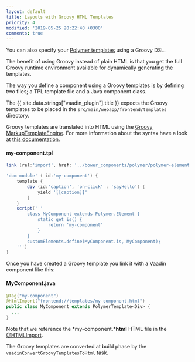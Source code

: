 ```yaml
---
layout: default
title: Layouts with Groovy HTML Templates
priority: 4
modified: '2019-05-25 20:22:40 +0300'
comments: true
---
```


You can also specify your [Polymer templates](polymer-templates.html) using a Groovy DSL. 

The benefit of using Groovy instead of plain HTML is that you get the full Groovy runtime environment available for dynamically generating the templates.

The way you define a component using a Groovy templates is by defining two files; a TPL template file and a Java component class.

The {{ site.data.strings["vaadin_plugin"].title }} expects the  Groovy templates to be placed in the ``src/main/webapp/frontend/templates`` directory.

Groovy templates are translated into HTML using the [Groovy MarkupTemplateEngine](http://docs.groovy-lang.org/next/html/documentation/markup-template-engine.html). For more information about the syntax have a look at [this documentation](http://docs.groovy-lang.org/next/html/documentation/markup-template-engine.html).

#### my-component.tpl
```groovy
link (rel:'import', href: '../bower_components/polymer/polymer-element.html')

'dom-module' ( id:'my-component') {
    template {
        div (id:'caption', 'on-click' : 'sayHello') {
            yield '[[caption]]'
        }
    }
    script('''
        class MyComponent extends Polymer.Element {
            static get is() {
                return 'my-component'
            }
        }
        customElements.define(MyComponent.is, MyComponent);
    ''')
}
```

Once you have created a Groovy template you link it with a Vaadin component like this:

#### MyComponent.java
```java
@Tag("my-component")
@HtmlImport("frontend://templates/my-component.html")
public class MyComponent extends PolymerTemplate<Div> {
  ...
}
```

Note that we reference the *my-component.***html** HTML file in the [@HTMLImport](https://vaadin.com/api/platform/13.0.7/com/vaadin/flow/component/dependency/HtmlImport.html). 

The Groovy templates are converted at build phase by the ``vaadinConvertGroovyTemplatesToHtml`` task.
